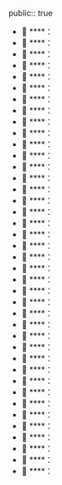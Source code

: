 public:: true

- 🔵 ****：
- 🔵 ****：
- 🔵 ****：
- 🔵 ****：
- 🔵 ****：
- 🔵 ****：
- 🔵 ****：
- 🔵 ****：
- 🔵 ****：
- 🔵 ****：
- 🔵 ****：
- 🔵 ****：
- 🔵 ****：
- 🔵 ****：
- 🔵 ****：
- 🔵 ****：
- 🔵 ****：
- 🔵 ****：
- 🔵 ****：
- 🔵 ****：
- 🔵 ****：
- 🔵 ****：
- 🔵 ****：
- 🔵 ****：
- 🔵 ****：
- 🔵 ****：
- 🔵 ****：
- 🔵 ****：
- 🔵 ****：
- 🔵 ****：
- 🔵 ****：
- 🔵 ****：
- 🔵 ****：
- 🔵 ****：
- 🔵 ****：
- 🔵 ****：
- 🔵 ****：
- 🔵 ****：
- 🔵 ****：
- 🔵 ****：